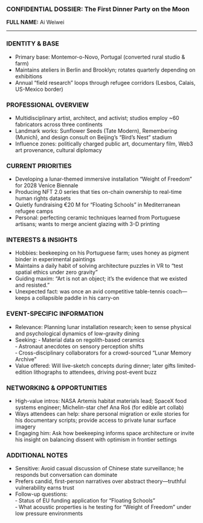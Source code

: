 ### CONFIDENTIAL DOSSIER: The First Dinner Party on the Moon

**FULL NAME:** Ai Weiwei

---
### IDENTITY & BASE
- Primary base: Montemor-o-Novo, Portugal (converted rural studio & farm)
- Maintains ateliers in Berlin and Brooklyn; rotates quarterly depending on exhibitions
- Annual “field research” loops through refugee corridors (Lesbos, Calais, US-Mexico border)

### PROFESSIONAL OVERVIEW
- Multidisciplinary artist, architect, and activist; studios employ ~60 fabricators across three continents
- Landmark works: Sunflower Seeds (Tate Modern), Remembering (Munich), and design consult on Beijing’s “Bird’s Nest” stadium
- Influence zones: politically charged public art, documentary film, Web3 art provenance, cultural diplomacy

### CURRENT PRIORITIES
- Developing a lunar-themed immersive installation “Weight of Freedom” for 2028 Venice Biennale
- Producing NFT 2.0 series that ties on-chain ownership to real-time human rights datasets
- Quietly fundraising €20 M for “Floating Schools” in Mediterranean refugee camps
- Personal: perfecting ceramic techniques learned from Portuguese artisans; wants to merge ancient glazing with 3-D printing

### INTERESTS & INSIGHTS
- Hobbies: beekeeping on his Portuguese farm; uses honey as pigment binder in experimental paintings
- Maintains a daily habit of solving architecture puzzles in VR to “test spatial ethics under zero gravity”
- Guiding maxim: “Art is not an object; it’s the evidence that we existed and resisted.”
- Unexpected fact: was once an avid competitive table-tennis coach—keeps a collapsible paddle in his carry-on

### EVENT-SPECIFIC INFORMATION
- Relevance: Planning lunar installation research; keen to sense physical and psychological dynamics of low-gravity dining
- Seeking: 
  ‑ Material data on regolith-based ceramics  
  ‑ Astronaut anecdotes on sensory perception shifts  
  ‑ Cross-disciplinary collaborators for a crowd-sourced “Lunar Memory Archive”
- Value offered: Will live-sketch concepts during dinner; later gifts limited-edition lithographs to attendees, driving post-event buzz

### NETWORKING & OPPORTUNITIES
- High-value intros: NASA Artemis habitat materials lead; SpaceX food systems engineer; Michelin-star chef Ana Roš (for edible art collab)
- Ways attendees can help: share personal migration or exile stories for his documentary scripts; provide access to private lunar surface imagery
- Engaging him: Ask how beekeeping informs space architecture or invite his insight on balancing dissent with optimism in frontier settings

### ADDITIONAL NOTES
- Sensitive: Avoid casual discussion of Chinese state surveillance; he responds but conversation can dominate
- Prefers candid, first-person narratives over abstract theory—truthful vulnerability earns trust
- Follow-up questions:  
  ‑ Status of EU funding application for “Floating Schools”  
  ‑ What acoustic properties is he testing for “Weight of Freedom” under low pressure environments